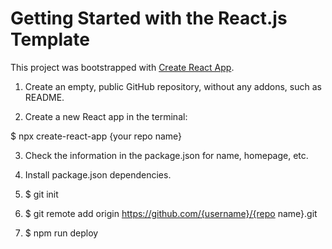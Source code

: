 # Getting Started with the React.js Template

This project was bootstrapped with [Create React App](https://github.com/facebook/create-react-app).

1. Create an empty, public GitHub repository, without any addons, such as README.

2. Create a new React app in the terminal:

$ npx create-react-app {your repo name}

3. Check the information in the package.json for name, homepage, etc.

4. Install package.json dependencies.

5. $ git init

6. $ git remote add origin https://github.com/{username}/{repo name}.git

7. $ npm run deploy

